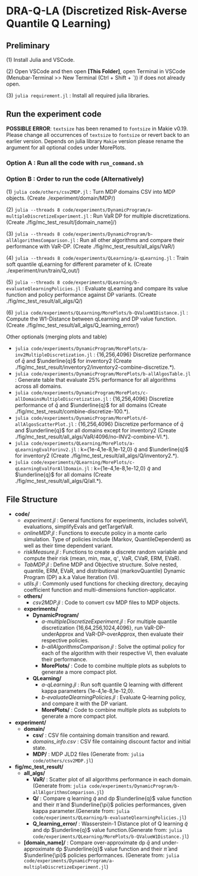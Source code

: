 # DRA-Q-LA (Discretized Risk-Averse Quantile Q Learning) 

## Preliminary

(1) Install Julia and VSCode.

(2) Open VSCode and then open **[This Folder]**, open Terminal in VSCode (Menubar-Terminal >> New Terminal (Ctrl + Shift + `)) if does not already open.

(3) ```julia requirement.jl``` :  Install all required julia libraries.


## Run the experiment code

**POSSIBLE ERROR**: `textsize` has been renamed to `fontsize` in Makie v0.19. Please change all occurrences of `textsize` to `fontsize` or revert back to an earlier version. Depends on julia library `Makie` version please rename the argument for all optional codes under MorePlots.

### Option A : Run all the code with ```run_command.sh``` 

### Option B : Order to run the code (Alternatively)
(1) ```julia code/others/csv2MDP.jl``` : Turn MDP domains CSV into MDP objects. (Create ./experiment/domain/MDP/)

(2) ```julia --threads 8 code/experiments/DynamicProgram/a-multipleDiscretizeExperiment.jl``` :
Run VaR DP for multiple discretizations. (Create ./fig/mc_test_result/[domain_name]/)

(3) ```julia --threads 8 code/experiments/DynamicProgram/b-allAlgorithmsComparison.jl``` :
Run all other algorithms and compare their performance with VaR-DP. (Create ./fig/mc_test_result/all_algs/VaR/)

(4) ```julia --threads 8 code/experiments/QLearning/a-qLearning.jl``` :
Train soft quantile qLearning for different parameter of k. (Create ./experiment/run/train/Q_out/)

(5) ```julia --threads 8 code/experiments/QLearning/b-evaluateQlearningPolicies.jl``` :
Evaluate qLearning and compare its value function and policy performance against DP variants. (Create ./fig/mc_test_result/all_algs/Q/)

(6) ```julia code/experiments/QLearning/MorePlots/b-QValueW1Distance.jl``` :
Compute the W1-Distance between qLearning and DP value function. (Create ./fig/mc_test_result/all_algs/Q_learning_error/)

Other optionals (merging plots and table)
- ```julia code/experiments/DynamicProgram/MorePlots/a-inv2MultipleDiscretization.jl``` : {16,256,4096} Discretize performance of $\bar{q}$ and $\underline{q}$ for inventory2 (Create ./fig/mc_test_result/inventory2/inventory2-combine-discretize.*).
- ```julia code/experiments/DynamicProgram/MorePlots/b-allAlgosTable.jl``` : Generate table that evaluate 25% performance for all algorithms across all domains.
- ```julia code/experiments/DynamicProgram/MorePlots/c-allDomainsMultipleDiscretization.jl``` : {16,256,4096} Discretize performance of $\bar{q}$ and $\underline{q}$ for all domains (Create ./fig/mc_test_result/combine-discretize-100.*).
- ```julia code/experiments/DynamicProgram/MorePlots/d-allAlgosScatterPlot.jl``` : {16,256,4096} Discretize performance of $\bar{q}$ and $\underline{q}$ for all domains except for inventory2 (Create ./fig/mc_test_result/all_algs/VaR/4096/no-INV2-combine-VI.*).
- ```julia code/experiments/QLearning/MorePlots/a-qLearningEvalForinv2.jl``` : k={1e-4,1e-8,1e-12,0} $\tilde{q}$ and $\underline{q}$ for inventory2 (Create ./fig/mc_test_result/all_algs/Q/inventory2.*).
- ```julia code/experiments/QLearning/MorePlots/c-qLearningEvalForAllDomain.jl``` : k={1e-4,1e-8,1e-12,0} $\tilde{q}$ and $\underline{q}$ for all domains (Create ./fig/mc_test_result/all_algs/Q/all.*).


## File Structure

- **code/**
    - *experiment.jl* : General functions for experiments, includes solveVI, evaluations, simplifyEvals and getTargetVaR.
    - *onlineMDP.jl* : Functions to execute policy in a monte carlo simulation. Type of policies include (Markov, QuantileDependent) as well as their time dependent variant.
    - *riskMeasure.jl* : Functions to create a discrete random variable and compute their risk (mean, min, max, q⁻, VaR, CVaR, ERM, EVaR).
    - *TabMDP.jl* : Define MDP and Objective structure. Solve nested, quantile, ERM, EVaR, and distributional (markovQuantile) Dynamic Program (DP) a.k.a Value Iteration (VI).
    - *utils.jl* : Commonly used functions for checking directory, decaying coefficient function and multi-dimensions function-applicator.
    - **others/**
        - *csv2MDP.jl* : Code to convert csv MDP files to MDP objects.
    - **experiments/**
        - **DynamicProgram/**
            - *a-multipleDiscretizeExperiment.jl* : For multiple quantile discretization {16,64,256,1024,4096}, run VaR-DP-underApprox and VaR-DP-overApprox, then evaluate their respective policies.
            - *b-allAlgorithmsComparison.jl* : Solve the optimal policy for each of the algorithm with their respective VI, then evaluate their performance.
            - **MorePlots/** : Code to combine multiple plots as subplots to generate a more compact plot.
        - **QLearning/**
            - *a-qLearning.jl* : Run soft quantile Q learning with different kappa parameters {1e-4,1e-8,1e-12,0}.
            - *b-evaluateQlearningPolicies.jl* : Evaluate Q-learning policy, and compare it with the DP variant.
            - **MorePlots/** : Code to combine multiple plots as subplots to generate a more compact plot.
- **experiment/**
    - **domain/**
        - **csv/** : CSV file containing domain transition and reward.
        - *domains_info.csv* : CSV file containing discount factor and initial state.
        - **MDP/** : MDP JLD2 files (Generate from: ```julia code/others/csv2MDP.jl```)
- **fig/mc_test_result/**  
    - **all_algs/**
        - **VaR/** : Scatter plot of all algorithms performance in each domain. (Generate from: ```julia code/experiments/DynamicProgram/b-allAlgorithmsComparison.jl```)
        - **Q/** : Compare q learning $\tilde{q}$ and dp $\underline{q}$ value function and their $\tilde{\pi}$ and $\underline{\pi}$ policies performances, given kappa parameter.(Generate from: ```julia code/experiments/QLearning/b-evaluateQlearningPolicies.jl```)
        - **Q_learning_error/** : Wasserstein-1 Distance plot of Q learning $\tilde{q}$ and dp $\underline{q}$ value function.(Generate from: ```julia code/experiments/QLearning/MorePlots/b-QValueW1Distance.jl```)
    - **[domain_name]/** : Compare over-approximate dp $\bar{q}$ and under-approximate dp $\underline{q}$ value function and their $\bar{\pi}$ and $\underline{\pi}$ policies performances. (Generate from: ```julia code/experiments/DynamicProgram/a-multipleDiscretizeExperiment.jl```)
